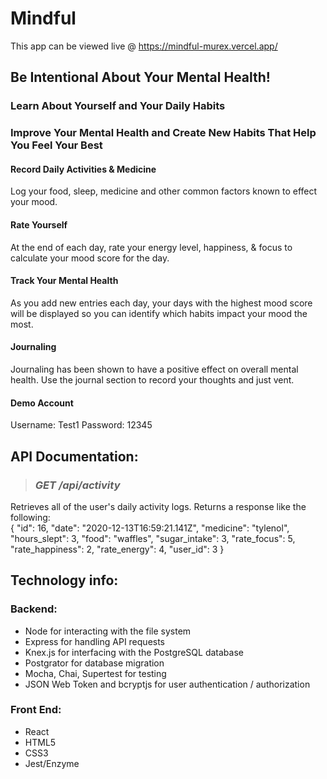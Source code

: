 # Mindful
This app can be viewed live @ https://mindful-murex.vercel.app/

## Be Intentional About Your Mental Health!
### Learn About Yourself and Your Daily Habits
### Improve Your Mental Health and Create New Habits That Help You Feel Your Best
#### Record Daily Activities & Medicine
Log your food, sleep, medicine and other common factors known to effect your mood.
#### Rate Yourself 
At the end of each day, rate your energy level, happiness, & focus to calculate your mood score for the day.
#### Track Your Mental Health 
As you add new entries each day, your days with the highest mood score will be displayed so you can identify which habits impact your mood the most.
#### Journaling
Journaling has been shown to have a positive effect on overall mental health. Use the journal section to record your thoughts and just vent.

#### Demo Account
Username: Test1 
Password: 12345


## API Documentation:
> ### <em> GET /api/activity </em>
Retrieves all of the user's daily activity logs. Returns a response like the following:
<br>
 {
        "id": 16,
        "date": "2020-12-13T16:59:21.141Z",
        "medicine": "tylenol",
        "hours_slept": 3,
        "food": "waffles",
        "sugar_intake": 3,
        "rate_focus": 5,
        "rate_happiness": 2,
        "rate_energy": 4,
        "user_id": 3
    }
<br>
## Technology info:
### Backend: 
<ul>
<li>Node for interacting with the file system </li>
<li>Express for handling API requests</li>
<li>Knex.js for interfacing with the PostgreSQL database</li>
<li>Postgrator for database migration</li>
<li>Mocha, Chai, Supertest for testing</li>
<li>JSON Web Token and bcryptjs for user authentication / authorization</li>
</ul>

### Front End:
<ul>
<li>React</li>
<li>HTML5</li>
<li>CSS3</li>
<li>Jest/Enzyme</li>
</ul>
